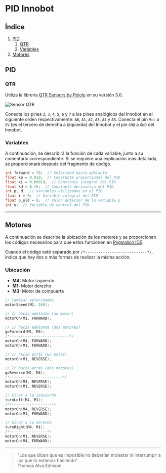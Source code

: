 # PID Innobot

## Índice

1. [PID](#pid)
    1. [QTR](#qtr)
    2. [Variables](#variables)
2. [Motores](#motores)

## PID

### QTR

Utiliza la librería [QTR Sensors by Pololu](https://github.com/pololu/qtr-sensors-arduino) en su versión 3.0.

![Sensor QTR](https://i.postimg.cc/s2yjDdMg/qtr8.png)

Conecta los pines `2`, `3`, `4`, `5`, `6` y `7` a los pines analógicos del Innobot en el siguiente orden respectivamente: `A0`, `A1`, `A2`, `A3`, `A4` y `A5`. Conecta el pin `Vcc` a `5V` (es el tercero de derecha a izquierda) del Innobot y el pin `GND` a `GND` del Innobot.

### Variables

A continuación, se describirá la función de cada variable, junto a su comentario correspondiente. Si se requiere una explicación más detallada, se proporcionará después del fragmento de código.

```c++
int forward = 70;  // Velocidad hacia adelante
float kp = 0.018;  // Constante proporcional del PID
float ki = 0.00018;  // Constante integral del PID
float kd = 0.15;  // Constante derivativa del PID
int p, d;  // Variables utilizadas en el PID
float i = 0;  // Variable integral del PID
float p_old = 0;  // Valor anterior de la variable p
int u;  // Variable de control del PID
```

---

## Motores

A continuación se describe la ubicación de los motores y se proporcionan los códigos necesarios para que estos funcionen en [Pygmalion IDE](https://pygmalion.tech/software/).

Cuando el código esté separado por `/*----------------------------*/`, indica que hay dos o más formas de realizar la misma acción.

### Ubicación

- **M4:** Motor izquierdo
- **M1:** Motor derecho
- **M3:** Motor de compuerta

```c++
// Cambiar velocidades
motorSpeed(M1, 100);
```

```c++
// Ir hacia adelante (un motor)
motorOn(M1, FORWARD);
```

```c++
// Ir hacia adelante (dos motores)
goForward(M1, M4);
/*---------------------------*/
motorOn(M4, FORWARD);
motorOn(M1, FORWARD);
```

```c++
// Ir hacia atrás (un motor)
motorOn(M1, REVERSE);
```

```c++
// Ir hacia atrás (dos motores)
goReverse(M1, M4);
/*------------------------*/
motorOn(M4, REVERSE);
motorOn(M1, REVERSE);
```

```c++
// Girar a la izquierda
turnLeft(M4, M1);
/*-------------------*/
motorOn(M4, REVERSE);
motorOn(M1, FORWARD);
```

```c++
// Girar a la derecha
turnRight(M4, M1);
/*-----------------*/
motorOn(M1, REVERSE);
motorOn(M4, FORWARD);
```

---

> "Los que dicen que es imposible no deberían molestar ni interrumpir a los que lo estamos haciendo" <br>
> Thomas Alva Edinson
